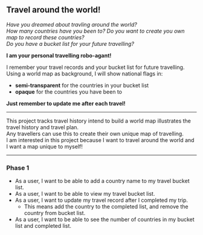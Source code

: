 ## Travel around the world! 

*Have you dreamed about travling around the world?*  
*How many countries have you been to? Do you want to create you own map to record these countries?*  
*Do you have a bucket list for your future travelling?*  

**I am your personal travelling robo-agant!**  

I remember your travel records and your bucket list for future travelling.  
Using a world map as background, I will show national flags in:  
- **semi-transparent** for the countries in your bucket list  
- **opaque** for the countries you have been to  

**Just remember to update me after each travel!**  


---  


This project tracks travel history intend to build a world map illustrates the travel history and travel plan.  
Any travellers can use this to create their own unique map of travelling.  
I am interested in this project because I want to travel around the world and I want a map unique to myself!  


---  


### Phase 1  

- As a user, I want to be able to add a country name to my travel bucket list.  
- As a user, I want to be able to view my travel bucket list.  
- As a user, I want to update my travel record after I completed my trip.  
	- This means add the country to the completed list, and remove the country from bucket list.  
- As a user, I want to be able to see the number of countries in my bucket list and completed list.  
